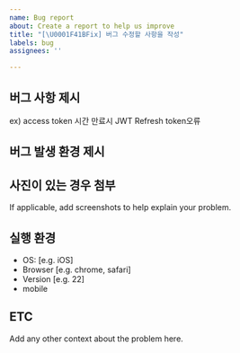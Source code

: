 ```yaml
---
name: Bug report
about: Create a report to help us improve
title: "[\U0001F41BFix] 버그 수정할 사항을 작성"
labels: bug
assignees: ''

---
```


## 버그 사항 제시
ex) access token 시간 만료시 JWT Refresh token오류

## 버그 발생 환경 제시 

## 사진이 있는 경우 첨부
If applicable, add screenshots to help explain your problem.

## 실행 환경
 - OS: [e.g. iOS]
 - Browser [e.g. chrome, safari]
 - Version [e.g. 22]
- mobile 

## ETC
Add any other context about the problem here.
